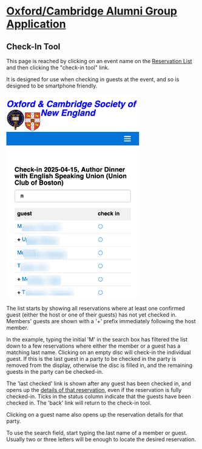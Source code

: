 # [Oxford/Cambridge Alumni Group Application](index.md)

## Check-In Tool

This page is reached by clicking on an event name on the [Reservation List](reservation_list.md) and then clicking the "check-in tool" link.

It is designed for use when checking in guests at the event, and so is designed to be smartphone friendly.

![check_in](images/check_in.png)

The list starts by showing all reservations where at least one confirmed guest (either the host or one of their guests) has not yet checked in. Members' guests are shown with a '+' prefix immediately following the host member.

In the example, typing the initial 'M' in the search box has filtered the list down to a few reservations where either the member or a guest has a matching last name. Clicking on an empty disc will check-in the individual guest. If this is the last guest in a party to be checked in the party is removed from the display, otherwise the disc is filled in, and the remaining guests in the party can be checked-in.

The 'last checked' link is shown after any guest has been checked in, and opens up the [details of that reservation](event_registration.md), even if the reservation is fully checked-in. Ticks in the status column indicate that the guests have been checked in. The 'back' link will return to the check-in tool.

Clicking on a guest name also opens up the reservation details for that party.

To use the search field, start typing the last name of a member or guest. Usually two or three letters will be enough to locate the desired reservation.
